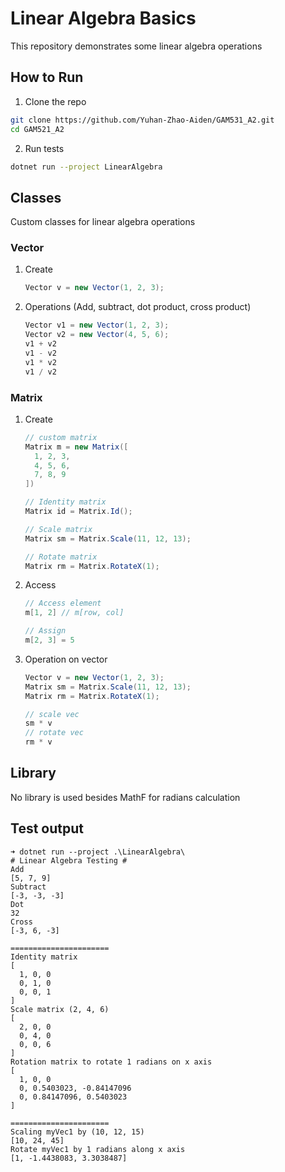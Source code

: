 # Linear Algebra Basics

This repository demonstrates some linear algebra operations

## How to Run
1. Clone the repo
```bash
git clone https://github.com/Yuhan-Zhao-Aiden/GAM531_A2.git
cd GAM521_A2
```
2. Run tests
```bash
dotnet run --project LinearAlgebra
```

## Classes
Custom classes for linear algebra operations
### Vector
1. Create
    ```csharp
    Vector v = new Vector(1, 2, 3);
    ```
2. Operations (Add, subtract, dot product, cross product)
    ```csharp
    Vector v1 = new Vector(1, 2, 3);
    Vector v2 = new Vector(4, 5, 6);
    v1 + v2
    v1 - v2
    v1 * v2
    v1 / v2
    ```

### Matrix
1. Create
    ```csharp
    // custom matrix
    Matrix m = new Matrix([
      1, 2, 3,
      4, 5, 6,
      7, 8, 9
    ])

    // Identity matrix
    Matrix id = Matrix.Id();

    // Scale matrix
    Matrix sm = Matrix.Scale(11, 12, 13);

    // Rotate matrix
    Matrix rm = Matrix.RotateX(1);
    ```
2. Access
    ```csharp
    // Access element
    m[1, 2] // m[row, col]

    // Assign
    m[2, 3] = 5
    ```
3. Operation on vector
    ```csharp
    Vector v = new Vector(1, 2, 3);
    Matrix sm = Matrix.Scale(11, 12, 13);
    Matrix rm = Matrix.RotateX(1);

    // scale vec
    sm * v
    // rotate vec
    rm * v
    ```

## Library
No library is used besides MathF for radians calculation


## Test output
```
➜ dotnet run --project .\LinearAlgebra\
# Linear Algebra Testing #
Add
[5, 7, 9]
Subtract
[-3, -3, -3]
Dot
32
Cross
[-3, 6, -3]

======================
Identity matrix
[
  1, 0, 0
  0, 1, 0
  0, 0, 1
]
Scale matrix (2, 4, 6)
[
  2, 0, 0
  0, 4, 0
  0, 0, 6
]
Rotation matrix to rotate 1 radians on x axis
[
  1, 0, 0
  0, 0.5403023, -0.84147096
  0, 0.84147096, 0.5403023
]

======================
Scaling myVec1 by (10, 12, 15)
[10, 24, 45]
Rotate myVec1 by 1 radians along x axis
[1, -1.4438083, 3.3038487]

```
